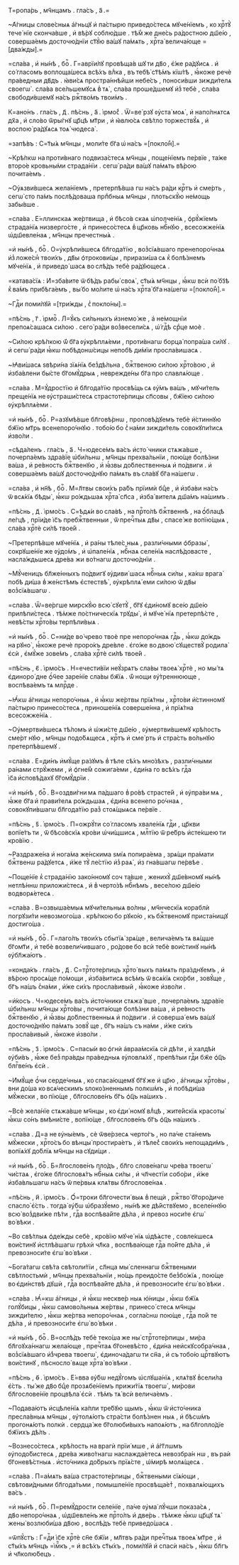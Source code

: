 Т=ропа́рь , мч҃нцамъ . гла́съ , а҃ .=

~А҆́гницы слове́сныѧ а҆́гньцꙋ и҆ па́стырю приведо́стесѧ мꙋче́нїемъ , ко хрⷭ҇тꙋ̀ тече́ нїе сконча́вше , и҆ вѣ́рꙋ соблю́дше . тѣ́м̾ же дне́сь ра́достною дш҃е́ю , соверша́емъ досточю́днїи ст҃ꙋ́ю ва́шꙋ па́мѧть , хрⷭ҇та̀ велича́юще =[два́жды].=

=сла́ва , и҆ ны́нѣ , боⷢ҇ . Г=аврїи́лꙋ провѣща́в шꙋ ти дв҃о , є҆́же ра́дꙋисѧ . и҆ со́ гласомъ воплоща́шесѧ всѣ́хъ влⷣка , въ тебѣ̀ ст҃ѣ́мъ кїѡ́тѣ , ꙗ҆́коже речѐ пра́ведныи дв҃дъ . ꙗ҆ви́сѧ простра́ннѣйши небе́съ , поноси́вши зижди́телѧ своегѡ̀ . сла́ва все́льшемꙋсѧ в̾ тѧ̀ , сла́ва проше́дшемꙋ и҆з̾ тебѐ , сла́ва свободи́вшемꙋ на́съ ржⷭ҇тво́мъ твои́мъ .

К=ано́нъ . гла́съ , д҃ . пѣ́снь , а҃ . і҆рмо́с̾ . Ѿ=ве́ рзꙋ ᲂу҆ста̀ моѧ̀ , и҆ напо́лнѧтсѧ дх҃а , и҆ сло́во ѿры́гнꙋ цр҃цѣ мт҃ри , и҆ ꙗ҆влю́сѧ свѣ́тло торжествꙋ́ѧ , и҆ воспою̀ ра́дꙋѧсѧ тоѧ̀ чюдеса̀ .

=запѣ́въ : С=т҃ы́ѧ мч҃нцы , моли́те бг҃а ѡ҆ на́съ =[покло́н̾].=

~Крѣ́пкѡ на проти́внаго подвиза́стесѧ мч҃нцы , поще́нїемъ пе́рвїе , та́же второ́е кровьны́ми страда́нїи . сегѡ̀ ра́ди ва́шꙋ па́мѧть вѣ́рою почита́емъ .

~Оу҆ѧзви́вшесѧ жела́нїемъ , претерпѣ́вша гѡ на́съ ра́ди крⷭ҇тъ и҆ сме́рть , сегѡ̀ сто па́мъ послѣ́доваша прпⷣбныѧ мч҃нцы , плотьскꙋ́ю не́мощь забы́вше .

=сла́ва . Е҆́=ллинскаѧ же́ртвища , и҆ бѣсо́в скаѧ ѡ҆полче́нїѧ , ѻ҆рꙋ́жїемъ страда́нїѧ низверго́сте , и҆ принесо́стесѧ в̾ цр҃ковь нбⷭ҇нꙋю , всесожже́нїѧ ѡ҆дш҃евле́наѧ , мч҃нцы пречестны́ѧ .

=и҆ ны́нѣ , боⷢ҇ . О=у҆крѣпи́вшесѧ бл҃года́тїю , воз̾сїѧ́вшаго пренепоро́чнаѧ и҆з̾ ложе́сн̾ твои́хъ , дв҃ы ѻ҆трокови́цы , прирази́ша сѧ к̾ болѣ́знемъ мꙋче́нїѧ , и҆ приведо́ шасѧ во слѣ́дъ тебѐ ра́дꙋющесѧ .

=катава́сїѧ : И҆=зба́вите ѿ бѣ́дъ рабы̀ своѧ̀ , ст҃ы́ѧ мч҃нцы , ꙗ҆́кѡ всѝ по́ бз҃ѣ к̾ ва́мъ прибѣга́емъ , вы́ бо мо́лите ѡ҆ на́съ хрⷭ҇та̀ бг҃а на́шегѡ =[покло́н̾].=

~Гдⷭ҇и поми́лꙋй =[три́жды , с̾ покло́ны].=

=пѣ́снь , г҃ . і҆рмоⷭ҇ . Л=ꙋ́къ си́льныхъ и҆знемо́ же , а҆ не́мощнїи препоѧ́сашасѧ си́лою . сего̀ ра́ди воз̾весели́сѧ , ѡ҆́ гдⷭ҇ѣ срⷣце моѐ .

~Си́лою крѣ́пкою ѿ́ бг҃а ᲂу҆крѣплѧ́еми , проти́внагѡ борца̀ попра́ша си́лꙋ . и҆ сегѡ̀ ра́ди ꙗ҆́кѡ побѣдонѡ́сицы непобѣ ди́мїи просла́вишасѧ .

~Ꙗ҆ви́шасѧ ѕвѣри́на зїѧ́нїѧ без̾дѣ́льна , бжⷭ҇твеною си́лою хрⷭ҇то́вою , и҆ и҆зба́влени бы́сте бг҃омꙋ́дрыѧ , неврежде́ны бг҃а про славлѧ́юще .

=сла́ва . М=ꙋ́дростїю и҆ бл҃года́тїю просвѣ́щь сѧ ᲂу҆́мъ ва́шъ , мꙋчи́тель преще́нїѧ не ᲂу҆страши́стесѧ страстоте́рпицы сп҃совы , бж҃їею си́лою ᲂу҆крѣплѧ́еми .

=и҆ ны́нѣ , боⷢ҇ . Р=азꙋмѣ́вше бл҃говѣ́рнѡ , проповѣ́дꙋемъ тебѐ и҆́стиннꙋю бж҃їю мт҃рь всенепоро́чнꙋю . тобо́ю бо с̾ на́ми зижди́тель совокꙋпи́тисѧ и҆зво́ли .

=сѣда́ленъ . гла́съ , а҃ . Ч=юдесе́мъ ва́съ и҆сто́ чники стѧжа́вше , почерпа́емъ здра́вїе ѡ҆би́льнѡ , мч҃нцы прехва́льнїи , пою́ще болѣ́зни ва́ша , и҆ ре́вность бжⷭ҇твенꙋю , и҆ ꙗ҆́звы до́блественныѧ и҆ по́двиги . и҆ соверша́емъ ва́шꙋ досточю́днꙋю па́мѧть въ сла́вꙋ бг҃а на́шегѡ .

=сла́ва , и҆ нн҃ѣ , боⷢ҇ . М=л҃твы свои́хъ ра́бъ прїимѝ бцⷣе , и҆ и҆зба́ви на́съ ѿ всѧ́кїѧ бѣды̀ , ꙗ҆́кѡ ро́ждьшаѧ хрⷭ҇та̀ сп҃са , и҆зба́ вителѧ дш҃а́мъ на́шимъ .

=пѣ́снь , д҃ . і҆рмо́съ . С=ѣдѧ́и во сла́вѣ , на прⷭ҇то́лѣ бжⷭ҇твеннѣ , на ѻ҆́блацѣ ле́гцѣ , прїи́де і҆с҃ъ пребжⷭ҇твенныи , ѿ пречⷭ҇тыѧ дв҃ы , спасе́ же вопїю́щыѧ , сла́ва хрⷭ҇тѐ си́лѣ твое́й .

~Претерпѣ́вше мꙋче́нїѧ , и҆ ра́ны тѣле́с ныѧ , разли́чными ѻ҆бразы̀ , сокрꙋше́нїе же ᲂу҆до́мъ , и҆ ѡ҆пале́нїѧ , нбⷭ҇наѧ селе́нїѧ наслѣ́довасте , насла́ждьшесѧ дре́ва жи во́тнагѡ досточю́днїи .

~Мꙋ́ченицъ бл҃же́нныхъ по́двигꙋ ᲂу҆диви́ шасѧ нбⷭ҇ныѧ си́лы , ка́кѡ врага̀ побѣ ди́ша в̾ же́нстѣмъ є҆стествѣ̀ , ᲂу҆крѣплѧ́ еми си́лою ѿ дв҃ы воз̾сїѧ́вшагѡ .

=сла́ва . Ѿ=ве́ргше мирскꙋ́ю всю̀ сꙋетꙋ̀ , бг҃ꙋ є҆ди́номꙋ все́ю дш҃е́ю прилѣпи́стесѧ . тѣ́мже по́стническїѧ трꙋды̀ , и҆ мꙋче́ нїѧ претерпѣ́сте , невѣ́сты хрⷭ҇то́вы терпѣли́выѧ .

=и҆ ны́нѣ , боⷢ҇ . С=ни́де во́ чрево твоѐ пре непоро́чнаѧ гдⷭ҇ь , ꙗ҆́кѡ до́ждь на рꙋно̀ , ꙗ҆́коже речѐ проро́къ дре́вле . є҆го́же во двою̀ сꙋществꙋ̀ родила̀ є҆сѝ , є҆мꙋ́же зове́мъ , сла́ва хрⷭ҇тѐ си́лѣ твое́й .

=пѣ́снь , є҃ . і҆рмо́съ . Н=ечести́вїи неꙋ́зрѧтъ сла́вы твоеѧ̀ хрⷭ҇тѐ , но мы́ тѧ є҆диноро́ дне ѻ҆́ч҃ее заре́нїе сла́вы бж҃їѧ . ѿ́ нощи ᲂу҆́треннююще , воспѣва́емъ тѧ млрⷭ҇де .

~Ꙗ҆́кѡ а҆́гницы непоро́чныѧ , и҆ ꙗ҆́кѡ же́ртвы прїѧ́тны , хрⷭ҇то́ви и҆́стинномꙋ па́стырю принесо́стесѧ , приноше́нїѧ соверше́нна , и҆ прїѧ́тна всесожже́нїѧ .

~Оу҆мертви́вшесѧ тѣ́ломъ и҆ ѡ҆жи́сте дш҃е́ю , ᲂу҆мертви́вшемꙋ крѣ́пость сме́рт нꙋю , мч҃нцы подо́бѧщесѧ , крⷭ҇тъ и҆ сме́ рть и҆ стра́сть во́льнꙋю претерпѣ́вшемꙋ .

=сла́ва . Е҆=ди́нъ и҆мꙋ́ще ра́зꙋмъ в̾ тѣле сѣ́хъ мно́зѣхъ , разли́чными ра́нами стрꙋ́жеми , и҆ ѻ҆гне́м̾ сожига́еми , є҆ди́на го всѣ́хъ гдⷭ҇а і҆с҃а и҆сповѣ́дахꙋ бг҃омꙋ́дрїи .

=и҆ ны́нѣ , боⷢ҇ . В=оздви́гни мѧ па́дшаго в̾ ро́вѣ страсте́й , и҆ ᲂу҆пра́ви мѧ , ꙗ҆́же бг҃а и҆ прави́телѧ ро́ждьшаѧ , є҆ди́на всенепо ро́чнаѧ , совокꙋпи́вшагѡ бл҃года́тїю раз̾ стоѧ́щыѧсѧ пе́рвїе .

=пѣ́снь , ѕ҃ . і҆рмо́съ . П=ожрꙋ́ти со́ гласомъ хвале́нїѧ гдⷭ҇и , цр҃кви вопїе́тъ ти , ѿ бѣсо́вскїѧ кро́ви ѡ҆чи́щшисѧ , млⷭ҇тїю ѿ ре́бръ и҆сте́кшею ти кро́вїю .

~Раздраже́на и҆ нога́ма же́нскима ѕмі́ѧ попира́ема , зрѧ́щи пра́мати бжⷭ҇твенѡ ра́дꙋетсѧ , и҆́же тꙋ̀ ле́стїю и҆з̾ раѧ̀ , и҆з гна́вшагѡ пе́рвѣе .

~Поще́нїе к̾ страда́нїю зако́нномꙋ соч та́вше , женихꙋ̀ дш҃е́вномꙋ ны́нѣ нетлѣ́ннѡ приложи́стесѧ , и҆ в̾ черто́зѣ нбⷭ҇нѣмъ , весе́лою дш҃е́ю водворѧ́етесѧ .

=сла́ва . В=озвыша́емыѧ мꙋчи́тельныѧ во́лны , мч҃нческїѧ кораблѝ погрꙋзи́ти невозмого́ша . крѣ́пкою бо рꙋко́ю , къ бжⷭ҇твеномꙋ приста́нищꙋ достиго́ша .

=и҆ ны́нѣ , боⷢ҇ . Г=лаго́лъ твои́хъ сбытїѧ̀ зрѧ́ще , велича́емъ тѧ вѧ́щше бг҃омт҃и , и҆ тебѐ возвели́чившаго , ро́дове бо всѝ тебѐ вои́стинꙋ ны́нѣ ᲂу҆бл҃жа́ютъ .

=конда́къ . гла́съ , д҃ . С=трⷭ҇тоте́рпицъ хрⷭ҇то́ выхъ па́мѧть пра́зднꙋемъ , и҆ вѣ́рою просѧ́ще по́мощи , и҆зба́витисѧ всѣ́мъ ѿ всѧ́кїѧ ско́рби , зовꙋ́ще , бг҃ъ на́шъ с̾на́ми , и҆́же си́хъ просла́вивый , ꙗ҆́коже и҆зво́ли .

=и҆́косъ . Ч=юдесе́мъ ва́съ и҆сто́чники стѧжа́ вше , почерпа́емъ здра́вїе ѡ҆би́льнѡ мч҃нцы хрⷭ҇то́вы , почита́юще болѣ́зни ва́ша , и҆ ре́вность бжⷭ҇твенꙋю , и҆ ꙗ҆́звы до́блественныѧ и҆ по́двиги . и҆ соверша́ емъ ва́шꙋ досточю́днꙋю па́мѧть зовꙋ́ ще , бг҃ъ на́шъ съ на́ми , и҆́же си́хъ просла́вивый , ꙗ҆́коже и҆зво́ли .

=пѣ́снь , з҃ . і҆рмо́съ . С=пасы́и во ѻ҆гнѝ а҆враа́мскїѧ сѝ дѣ́ти , и҆ халдѣ́и ᲂу҆би́въ , ꙗ҆́же без̾ пра́вды пра́ведныѧ ᲂу҆ловлѧ́хꙋ , препѣ́тыи гдⷭ҇и бж҃е ѻ҆ц҃ъ блгⷭ҇ве́нъ є҆сѝ .

~И҆мꙋ́ще ѻ҆́чи серде́чныѧ , ко спаса́ющемꙋ бг҃ꙋ же и҆ цр҃ю , а҆́гницы хрⷭ҇то́вы , вни до́ша ко всѧ́ческимъ ѕлоко́зненнымъ полкѡ́мъ , и҆ побѣди́ша мꙋ́жески , во пїю́ще , бл҃гослове́нъ бг҃ъ ѻ҆ц҃ъ на́шихъ .

~Всѐ жела́нїе стѧжа́вше мч҃нцы , ко є҆ди́ номꙋ влⷣцѣ , жите́йскїѧ красоты̀ ꙗ҆́кѡ со́нъ вмѣни́сте , вопїю́ще , бл҃гослове́нъ бг҃ъ ѻ҆ц҃ъ на́шихъ .

=сла́ва . Д=а не ᲂу҆ны́емъ , сѐ ѿве́рзесѧ черто́гъ , но па́че ста́немъ мꙋ́жески , хрⷭ҇то́съ бо вѣнцы̀ простира́етъ , и҆ тѣле́с̾ свои́хъ непощади́мъ , вопїѧ́хꙋ до́блїѧ мч҃нцы на сꙋди́щи .

=и҆ ны́нѣ , боⷢ҇ . Б=л҃гослове́нъ пло́дъ , бл҃го слове́нагѡ чре́ва твоегѡ̀ чи́стаѧ , є҆го́же бл҃гословѧ́тъ нбⷭ҇ныѧ си́лы , и҆ чл҃честїи собо́ри , и҆́же и҆зба́вльшагѡ на́съ ѿ пе́рвыѧ клѧ́твы бл҃гослове́наѧ .

=пѣ́снь , и҃ . і҆рмо́съ . Ѻ҆́=троки бл҃гочести́ выѧ в̾ пещѝ , ржⷭ҇тво̀ бг҃оро́диче спасло̀ є҆́сть . тогда̀ ᲂу҆́бѡ ѡ҆бразꙋ́емо , ны́нѣ же дѣ́йствꙋемо , вселе́ннꙋю всю̀ воз̾дви́же пѣ́ти , гдⷭ҇а воспѣва́йте дѣ́ла , и҆ превоз носи́те є҆гѡ̀ во́ вѣки .

~Во свѣ́тлыѧ ѻ҆де́жды себѐ , кро́вїю мꙋче́ нїѧ ѡ҆дѣ́ѧсте , совле́кшесѧ вои́стинꙋ и҆стлѣ́вшагѡ грѣхѝ чл҃ка , воспѣва́юще гдⷭ҇а по́йте дѣ́ла , и҆ превозноси́те є҆гѡ̀ во́ вѣки .

~Бога́тагѡ свѣ́та свѣтоли́тїи , сл҃нца мы́ сленнагѡ бжⷭ҇твеными свѣтлостьмѝ , мч҃нцы прехва́льнїи , но́щь преидо́сте без̾бо́жїѧ , пою́ще во є҆ди́нствѣ дꙋшѝ , гдⷭ҇а воспѣва́йте дѣ́ла , и҆ превозноси́те є҆гѡ̀ во́ вѣки .

=сла́ва . Ꙗ҆́=кѡ а҆́гницы , и҆ ꙗ҆́кѡ нескве́р ныѧ ю҆́ницы , ꙗ҆́кѡ бж҃їѧ голꙋ́бицы , ꙗ҆́кѡ самово́льныѧ же́ртвы , принесо́ стесѧ мч҃нцы зижди́телю , ꙗ҆́кѡ же́ртва непоро́чнаѧ , согла́снѡ пою́ще , гдⷭ҇а по́й те дѣ́ла , и҆ превозноси́те є҆гѡ̀ во́ вѣки .

=и҆ ны́нѣ , боⷢ҇ . В=ослѣ́дъ тебѐ теко́ша же ны̀ стрⷭ҇тоте́рпицы , ми́ра бл҃гоꙋха́ннагѡ жела́юще , пречⷭ҇таѧ бг҃оневѣ́сто , є҆ди́на неи҆скꙋсобра́чнаѧ , воз̾сїѧ́вшаго и҆́з̾чрева твоегѡ̀ , є҆диноча́дагѡ ти сн҃а , и҆ съ тобо́ю црⷭ҇твꙋютъ вои́стинꙋ , пѣсносло́ вѧще хрⷭ҇та̀ во́ вѣки .

=пѣ́снь , ѳ҃ . і҆рмо́съ . Е҆́=вва ᲂу҆́бѡ недꙋ́гомъ ѡ҆слꙋша́нїѧ , клѧ́твꙋ в̾сели́ла є҆́сть . ты́ же дв҃о бцⷣе прозѧбе́нїемъ прижи́тїѧ твоегѡ̀ , ми́рови бл҃гослове́нїе процвѣла̀ є҆сѝ . тѣ́мъ тѧ̀ всѝ велича́емъ .

~Подава́ютъ и҆сцѣле́нїѧ ка́пли тре́бꙋю щымъ , ꙗ҆́кѡ ѿ и҆сто́чника пресла́вныѧ мч҃нцы , ᲂу҆толѧ́ютъ стра́сти болѣ́знен ныѧ , и҆ бѣсѡ́мъ прогонѧ́ютъ полкѝ . сердца́ же бг҃олюби́выхъ напоѧ́ютъ , на бл҃гопло́дїе бж҃їихъ дѣ́лъ .

~Вознесо́стесѧ , крѣ́пость на врагѝ прїи́ мше , и҆ а҆́гг҃лѡмъ ᲂу҆подо́бистесѧ , дре́ва живо́тнагѡ наслажда́етесѧ невозбра́н нѡ , въ раѝ бг҃оневѣ́стныѧ . и҆сто́чника до́брыхъ прїѧ́сте , ѡ҆́мирѣ молѧ́щесѧ .

=сла́ва . П=а́мѧть ва́ша страстоте́рпицы , бжⷭ҇твеными сїѧ́ющи , свѣтови́дными бл҃года́тьми , помышле́нїе просвѣща́ет̾ , похвалѧ́ющихъ ва́съ .

=и҆ ны́нѣ , боⷢ҇ . П=ремꙋ́дрости селе́нїе , па́че ᲂу҆ма̀ лꙋ́чши показа́сѧ , дв҃о непоро́чнаѧ , ѡ҆дш҃евле́нъ же прⷭ҇то́лъ и҆ две́рь . тѣ́мже ꙗ҆́кѡ цр҃цꙋ тѧ̀ жены̀ возлюби́ша дв҃ою , вослѣ́дъ тебѐ приведо́шасѧ .

=ѿпꙋ́стъ : Г=дⷭ҇и і҆с҃е хрⷭ҇тѐ сн҃е бж҃їи , мл҃твъ ра́ди пречⷭ҇тыѧ твоеѧ̀ мт҃ре , и҆ ст҃ы́хъ мч҃нцъ =і҆мⷬ҇къ ,= и҆ всѣ́хъ ст҃ы́хъ , поми́лꙋй и҆ спасѝ на́съ , ꙗ҆́кѡ бл҃гъ и҆ чл҃колю́бецъ .

